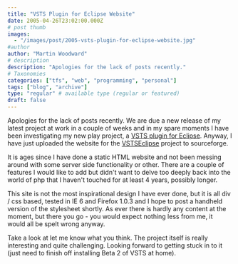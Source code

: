 ```yaml
---
title: "VSTS Plugin for Eclipse Website"
date: 2005-04-26T23:02:00.000Z
# post thumb
images:
  - "/images/post/2005-vsts-plugin-for-eclipse-website.jpg"
#author
author: "Martin Woodward"
# description
description: "Apologies for the lack of posts recently."
# Taxonomies
categories: ["tfs", "web", "programming", "personal"]
tags: ["blog", "archive"]
type: "regular" # available type (regular or featured)
draft: false
---
```

Apologies for the lack of posts recently.  We are due a new release of my latest project at work in a couple of weeks and in my spare moments I have been investigating my new play project, a [VSTS plugin for Eclipse](http://www.vstseclipse.org).  Anyway, I have just uploaded the website for the [VSTSEclipse](http://www.vstseclipse.org) project to sourceforge.

It is ages since I have done a static HTML website and not been messing around with some server side functionality or other.  There are a couple of features I would like to add but didn't want to delve too deeply back into the world of php that I haven't touched for at least 4 years, possibly longer.  

This site is not the most inspirational design I have ever done, but it is all div / css based, tested in IE 6 and Firefox 1.0.3 and I hope to post a handheld version of the stylesheet shortly.  As ever there is hardly any content at the moment, but there you go - you would expect nothing less from me, it would all be spelt wrong anyway.

Take a look at let me know what you think.  The project itself is really interesting and quite challenging.  Looking forward to getting stuck in to it (just need to finish off installing Beta 2 of VSTS at home).